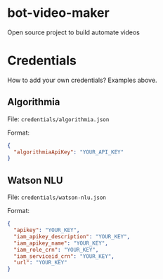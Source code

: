 # bot-video-maker

Open source project to build automate videos

# Credentials

How to add your own credentials? Examples above.

## Algorithmia

File: `credentials/algorithmia.json`

Format:

```json
{
  "algorithmiaApiKey": "YOUR_API_KEY"
}
```

## Watson NLU

File: `credentials/watson-nlu.json`

Format:

```json
{
  "apikey": "YOUR_KEY",
  "iam_apikey_description": "YOUR_KEY",
  "iam_apikey_name": "YOUR_KEY",
  "iam_role_crn": "YOUR_KEY",
  "iam_serviceid_crn": "YOUR_KEY",
  "url": "YOUR_KEY"
}
```
